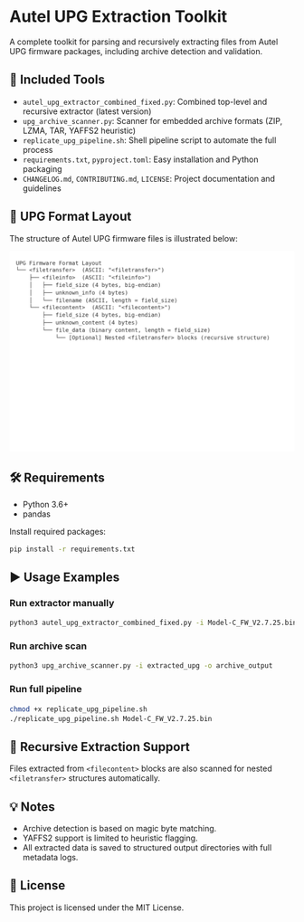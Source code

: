 # Autel UPG Extraction Toolkit

A complete toolkit for parsing and recursively extracting files from Autel UPG firmware packages, including archive detection and validation.

## 📂 Included Tools

- `autel_upg_extractor_combined_fixed.py`: Combined top-level and recursive extractor (latest version)
- `upg_archive_scanner.py`: Scanner for embedded archive formats (ZIP, LZMA, TAR, YAFFS2 heuristic)
- `replicate_upg_pipeline.sh`: Shell pipeline script to automate the full process
- `requirements.txt`, `pyproject.toml`: Easy installation and Python packaging
- `CHANGELOG.md`, `CONTRIBUTING.md`, `LICENSE`: Project documentation and guidelines

## 📐 UPG Format Layout

The structure of Autel UPG firmware files is illustrated below:

![UPG Format Layout](upg_format_layout_diagram.png)

## 🛠 Requirements

- Python 3.6+
- pandas

Install required packages:
```bash
pip install -r requirements.txt
```

## ▶ Usage Examples

### Run extractor manually
```bash
python3 autel_upg_extractor_combined_fixed.py -i Model-C_FW_V2.7.25.bin -o extracted_upg -s summary.csv
```

### Run archive scan
```bash
python3 upg_archive_scanner.py -i extracted_upg -o archive_output
```

### Run full pipeline
```bash
chmod +x replicate_upg_pipeline.sh
./replicate_upg_pipeline.sh Model-C_FW_V2.7.25.bin
```

## 🔁 Recursive Extraction Support

Files extracted from `<filecontent>` blocks are also scanned for nested `<filetransfer>` structures automatically.

## 💡 Notes

- Archive detection is based on magic byte matching.
- YAFFS2 support is limited to heuristic flagging.
- All extracted data is saved to structured output directories with full metadata logs.

## 📄 License

This project is licensed under the MIT License.
